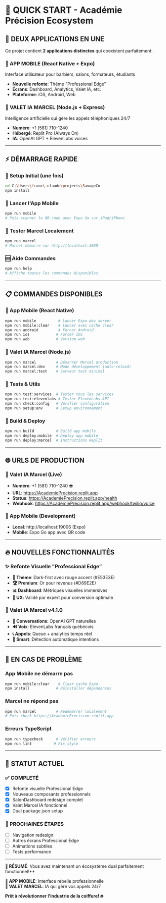 # 🚀 QUICK START - Académie Précision Ecosystem

## 🎯 DEUX APPLICATIONS EN UNE

Ce projet contient **2 applications distinctes** qui coexistent parfaitement:

### 📱 **APP MOBILE** (React Native + Expo)
Interface utilisateur pour barbiers, salons, formateurs, étudiants
- **Nouvelle refonte**: Thème "Professional Edge" 
- **Écrans**: Dashboard, Analytics, Valet IA, etc.
- **Plateforme**: iOS, Android, Web

### 🤖 **VALET IA MARCEL** (Node.js + Express)  
Intelligence artificielle qui gère les appels téléphoniques 24/7
- **Numéro**: +1 (581) 710-1240
- **Hébergé**: Replit Pro (Always On)
- **IA**: OpenAI GPT + ElevenLabs voices

---

## ⚡ DÉMARRAGE RAPIDE

### 🔧 Setup Initial (une fois)
```bash
cd C:\Users\franc\.claude\projects\SavageCo
npm install
```

### 📱 Lancer l'App Mobile 
```bash
npm run mobile
# Puis scanner le QR code avec Expo Go sur iPad/iPhone
```

### 🤖 Tester Marcel Localement
```bash
npm run marcel
# Marcel démarre sur http://localhost:3000
```

### 🆘 Aide Commandes
```bash
npm run help
# Affiche toutes les commandes disponibles
```

---

## 📋 COMMANDES DISPONIBLES

### 📱 App Mobile (React Native)
```bash
npm run mobile          # Lancer Expo dev server
npm run mobile:clear    # Lancer avec cache clear
npm run android         # Forcer Android
npm run ios            # Forcer iOS  
npm run web            # Version web
```

### 🤖 Valet IA Marcel (Node.js)
```bash
npm run marcel         # Démarrer Marcel production
npm run marcel:dev     # Mode développement (auto-reload)
npm run marcel:test    # Serveur test minimal
```

### 🔧 Tests & Utils
```bash
npm run test:services  # Tester tous les services
npm run test:elevenlabs # Tester ElevenLabs API
npm run check:config   # Vérifier configuration
npm run setup:env      # Setup environnement
```

### 🎯 Build & Deploy
```bash
npm run build          # Build app mobile
npm run deploy:mobile  # Deploy app mobile
npm run deploy:marcel  # Instructions Replit
```

---

## 🌐 URLS DE PRODUCTION

### 🤖 Valet IA Marcel (Live)
- **Numéro**: +1 (581) 710-1240 ☎️
- **URL**: https://AcademiePrecision.replit.app
- **Status**: https://AcademiePrecision.replit.app/health
- **Webhook**: https://AcademiePrecision.replit.app/webhook/twilio/voice

### 📱 App Mobile (Development)
- **Local**: http://localhost:19006 (Expo)
- **Mobile**: Expo Go app avec QR code

---

## 🔥 NOUVELLES FONCTIONNALITÉS

### ✨ Refonte Visuelle "Professional Edge"
- **🎨 Thème**: Dark-first avec rouge accent (#E53E3E)
- **🏆 Premium**: Or pour revenus (#D69E2E)  
- **📊 Dashboard**: Métriques visuelles immersives
- **🎯 UX**: Validé par expert pour conversion optimale

### 🤖 Valet IA Marcel v4.1.0
- **💬 Conversations**: OpenAI GPT naturelles
- **🔊 Voix**: ElevenLabs français québécois
- **📞 Appels**: Queue + analytics temps réel
- **🧠 Smart**: Détection automatique intentions

---

## 🚨 EN CAS DE PROBLÈME

### App Mobile ne démarre pas
```bash
npm run mobile:clear    # Clear cache Expo
npm install            # Réinstaller dépendances
```

### Marcel ne répond pas
```bash
npm run marcel         # Redémarrer localement
# Puis check https://AcademiePrecision.replit.app
```

### Erreurs TypeScript
```bash
npm run typecheck      # Vérifier erreurs
npm run lint          # Fix style
```

---

## 💎 STATUT ACTUEL

### ✅ COMPLETÉ
- [x] Refonte visuelle Professional Edge
- [x] Nouveaux composants professionnels
- [x] SalonDashboard redesign complet
- [x] Valet Marcel IA fonctionnel
- [x] Dual package.json setup

### 🚧 PROCHAINES ÉTAPES  
- [ ] Navigation redesign
- [ ] Autres écrans Professional Edge
- [ ] Animations subtiles
- [ ] Tests performance

---

**🎯 RÉSUMÉ**: Vous avez maintenant un écosystème dual parfaitement fonctionnel!**

**📱 APP MOBILE**: Interface rebelle professionnelle  
**🤖 VALET MARCEL**: IA qui gère vos appels 24/7

**Prêt à révolutionner l'industrie de la coiffure! 🔥**